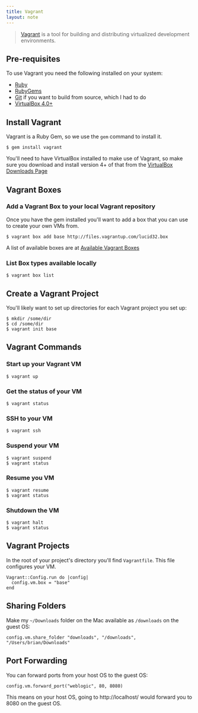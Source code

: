 ```yaml
---
title: Vagrant
layout: note
---
```


> [Vagrant](http://vagrantup.com/) is a tool for building and distributing virtualized development environments.

## Pre-requisites

To use Vagrant you need the following installed on your system:

* [Ruby](http://www.ruby-lang.org/en/)
* [RubyGems](http://rubygems.org/)
* [Git](http://git-scm.com/) if you want to build from source, which I had to do
* [VirtualBox 4.0+](http://www.virtualbox.org/wiki/Downloads)

## Install Vagrant

Vagrant is a Ruby Gem, so we use the `gem` command to install it.

	$ gem install vagrant

You'll need to have VirtualBox installed to make use of Vagrant, so make sure you download and install version 4+ of that from the [VirtualBox Downloads Page](http://www.virtualbox.org/wiki/Downloads)

## Vagrant Boxes

### Add a Vagrant Box to your local Vagrant repository

Once you have the gem installed you'll want to add a box that you can use to create your own VMs from.

	$ vagrant box add base http://files.vagrantup.com/lucid32.box

A list of available boxes are at [Available Vagrant Boxes](https://github.com/mitchellh/vagrant/wiki/Available-Vagrant-Boxes)

### List Box types available locally

	$ vagrant box list

## Create a Vagrant Project

You'll likely want to set up directories for each Vagrant project you set up:

	$ mkdir /some/dir
	$ cd /some/dir
	$ vagrant init base

## Vagrant Commands

### Start up your Vagrant VM

	$ vagrant up

### Get the status of your VM

	$ vagrant status

### SSH to your VM

	$ vagrant ssh

### Suspend your VM

	$ vagrant suspend
	$ vagrant status

### Resume you VM

	$ vagrant resume
	$ vagrant status

### Shutdown the VM

	$ vagrant halt
	$ vagrant status

## Vagrant Projects

In the root of your project's directory you'll find `Vagrantfile`. This file configures your VM.

	Vagrant::Config.run do |config|
	  config.vm.box = "base"
	end
	
## Sharing Folders

Make my `~/Downloads` folder on the Mac available as `/downloads` on the guest OS:

	config.vm.share_folder "downloads", "/downloads", "/Users/brian/Downloads"
	
## Port Forwarding

You can forward ports from your host OS to the guest OS:

	config.vm.forward_port("weblogic", 80, 8080)

This means on your host OS, going to http://localhost/ would forward you to 8080 on the guest OS.
